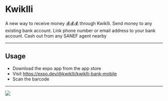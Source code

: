# Kwiklli

A new way to receive money 💰💰💰 through Kwiklli. Send money to any existing bank account. Link phone number or email address to your bank account. Cash out from any SANEF agent nearby

---

## Usage

- Download the expo app from the app store
- Visit https://expo.dev/@kwiklli/kwiklli-bank-mobile
- Scan the barcode

---
![](kwiklli_giphy.gif)
